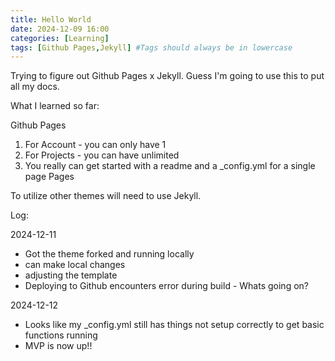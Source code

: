 ```yaml
---
title: Hello World
date: 2024-12-09 16:00 
categories: [Learning]
tags: [Github Pages,Jekyll] #Tags should always be in lowercase
---
```


Trying to figure out Github Pages x Jekyll.
Guess I'm going to use this to put all my docs.

What I learned so far:

Github Pages
1. For Account - you can only have 1
2. For Projects - you can have unlimited
3. You really can get started with a readme and a _config.yml for a single page Pages

To utilize other themes will need to use Jekyll.

Log:

2024-12-11
- Got the theme forked and running locally
- can make local changes
- adjusting the template
- Deploying to Github encounters error during build - Whats going on?

2024-12-12
- Looks like my _config.yml still has things not setup correctly to get basic functions running
- MVP is now up!!
